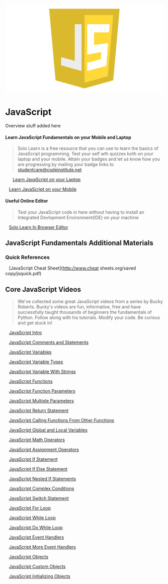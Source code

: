 <img src="javascript.png">

# JavaScript

Overview stuff added here



#### Learn JavaScript Fundamentals on your Mobile and Laptop
> Solo Learn is a free resource that you can use to learn the basics of JavaScript programming. 
Test your self wth quizzes both on your laptop and your mobile. 
Attain your badges and let us know how you are progressing by mailing your badge links to studentcare@codeinstitute.net
 
 &nbsp;&nbsp;&nbsp;&nbsp;&nbsp;&nbsp;[Learn JavaScript on your Laptop](http://www.sololearn.com/Course/HTML/)
 
 &nbsp;&nbsp;&nbsp;[Learn JavaScript on your Mobile](https://play.google.com/store/apps/details?id=com.sololearn.csstrial&hl=en)
 
 
#### Useful Online Editor

> Test your JavaScript code in here without having to install an Integrated Devlopment Environment(IDE) on your machine

  &nbsp;&nbsp;&nbsp;[Solo Learn In Browser Editor](http://code.sololearn.com/#html)

 
## JavaScript Fundamentals   Additional Materials
### Quick References

  &nbsp;&nbsp;&nbsp;[JavaScript Cheat Sheet](http://www.cheat sheets.org/saved copy/jsquick.pdf)



## Core JavaScript Videos

> We've collected some great JavaScript videos from a series by Bucky Roberts. Bucky's videos are fun, informative, 
free and have successfully taught thousands of beginners the fundamentals of Python. 
Follow along with his tutorials. Modify your code. Be curious and get stuck in!


&nbsp;&nbsp;&nbsp;[JavaScript   Intro ](https://www.youtube.com/watch?v=yQaAGmHNn9s)

&nbsp;&nbsp;&nbsp;[JavaScript   Comments and Statements ](https://www.youtube.com/watch?v=yUyJ1gcaraM)

&nbsp;&nbsp;&nbsp;[JavaScript   Variables ](https://www.youtube.com/watch?v=og4Zku5VVl0)

&nbsp;&nbsp;&nbsp;[JavaScript   Variable Types ](https://www.youtube.com/watch?v=sY8qiSaAi9g)

&nbsp;&nbsp;&nbsp;[JavaScript   Variable With Strings ](https://www.youtube.com/watch?v=QLpghQ2MMfs)

&nbsp;&nbsp;&nbsp;[JavaScript   Functions ](https://www.youtube.com/watch?v=QLpghQ2MMfs)

&nbsp;&nbsp;&nbsp;[JavaScript   Function Parameters ](https://www.youtube.com/watch?v=7i1f23AVsn4)

&nbsp;&nbsp;&nbsp;[JavaScript   Multiple Parameters ](https://www.youtube.com/watch?v=BgtdojEoWFI)

&nbsp;&nbsp;&nbsp;[JavaScript   Return Statement ](https://www.youtube.com/watch?v=AdQcd3sKGC8)

&nbsp;&nbsp;&nbsp;[JavaScript   Calling Functions From Other Functions](https://www.youtube.com/watch?v=95mIis5M-gU)

&nbsp;&nbsp;&nbsp;[JavaScript   Global and Local Variables](https://www.youtube.com/watch?v=waF2Isf-phQ)

&nbsp;&nbsp;&nbsp;[JavaScript   Math Operators](https://www.youtube.com/watch?v=ZH5qZB0UucQ)

&nbsp;&nbsp;&nbsp;[JavaScript   Assignment Operators](https://www.youtube.com/watch?v=VfBr32W-hRA)

&nbsp;&nbsp;&nbsp;[JavaScript   If Statement](https://www.youtube.com/watch?v=5gjr15aWp24)

&nbsp;&nbsp;&nbsp;[JavaScript   If Else Statement](https://www.youtube.com/watch?v=FKyrQYkihGw)
  
  &nbsp;&nbsp;&nbsp;[JavaScript   Nested If Statements](https://www.youtube.com/watch?v=ebjo8_u82mI)
  
  &nbsp;&nbsp;&nbsp;[JavaScript   Complex Conditions](https://www.youtube.com/watch?v=aQf-zeuHijU)
  
  &nbsp;&nbsp;&nbsp;[JavaScript   Switch Statement](https://www.youtube.com/watch?v=NXMu5ljw9kc)
  
  &nbsp;&nbsp;&nbsp;[JavaScript   For Loop](https://www.youtube.com/watch?v=Coxgr66EwRk)
  
  &nbsp;&nbsp;&nbsp;[JavaScript   While Loop](https://www.youtube.com/watch?v=QPFW_0blw9w)
  
  &nbsp;&nbsp;&nbsp;[JavaScript   Do While Loop](https://www.youtube.com/watch?v=7Eb7D_IOaog)
  
  &nbsp;&nbsp;&nbsp;[JavaScript   Event Handlers](https://www.youtube.com/watch?v=9rvB27xXO_I)
  
  &nbsp;&nbsp;&nbsp;[JavaScript   More Event Handlers](https://www.youtube.com/watch?v=OleFcGMPZKI)
  
  &nbsp;&nbsp;&nbsp;[JavaScript   Objects](https://www.youtube.com/watch?v=mgwiCUpuCxA)
  
  &nbsp;&nbsp;&nbsp;[JavaScript   Custom Objects](https://www.youtube.com/watch?v=mgwiCUpuCxA)
  
  &nbsp;&nbsp;&nbsp;[JavaScript   Initializing Objects](https://www.youtube.com/watch?v=0TL5SRttIs0)
